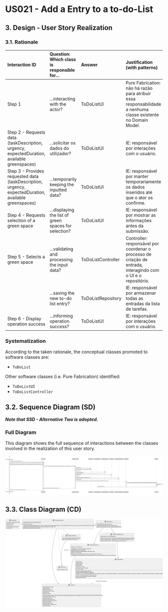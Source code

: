 # US021 - Add a Entry to a to-do-List

## 3. Design - User Story Realization 

### 3.1. Rationale

| Interaction ID                                                                             | Question: Which class is responsible for...                    | Answer               | Justification (with patterns)                                                                                      |
|:-------------------------------------------------------------------------------------------|:---------------------------------------------------------------|:---------------------|:-------------------------------------------------------------------------------------------------------------------|
| Step 1                                                                                     | ...interacting with the actor?                                 | ToDoListUI           | Pure Fabrication: não há razão para atribuir essa responsabilidade a nenhuma classe existente no Domain Model.      |
| Step 2 - Requests data (taskDescription, urgency, expectedDuration, available greenspaces) | ...solicitar os dados do utilizador?                           | ToDoListUI           | IE: responsável por interações com o usuário.                                                                       |
| Step 3 - Provides requested data (taskDescription, urgency, expectedDuration, available greenspaces)       | ...temporarily keeping the inputted data?                      | ToDoListUI           | IE: responsável por manter temporariamente os dados inseridos até que o ator os confirme.                           |
| Step 4 - Requests selection of a green space                                               | ...displaying the list of green spaces for selection?          | ToDoListUI           | IE: responsável por mostrar as informações antes da submissão.                                                      |
| Step 5 - Selects a green space                                                             | ...validating and processing the input data?                   | ToDoListController   | Controller: responsável por coordenar o processo de criação de entrada, interagindo com o UI e o repositório.        |
|                                                                                            | ...saving the new to-do list entry?                            | ToDoListRepository   | IE: responsável por armazenar todas as entradas da lista de tarefas.                                                |
| Step 6 - Display operation success                                                         | ...informing operation success?                                | ToDoListUI           | IE: responsável por interações com o usuário.                                                                       |


### Systematization

According to the taken rationale, the conceptual classes promoted to software classes are:

* `ToDoList`

Other software classes (i.e. Pure Fabrication) identified:

* `ToDoListUI`
* `ToDoListController`


## 3.2. Sequence Diagram (SD)

_**Note that SSD - Alternative Two is adopted.**_

### Full Diagram

This diagram shows the full sequence of interactions between the classes involved in the realization of this user story.

![Sequence Diagram - Full](svg/us021-sequence-diagram-full.svg)


## 3.3. Class Diagram (CD)

![Class Diagram](svg/us021-class-diagram.svg)